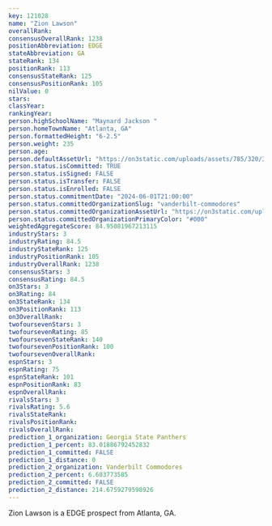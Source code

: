 ```yaml
---
key: 121028
name: "Zion Lawson"
overallRank: 
consensusOverallRank: 1238
positionAbbreviation: EDGE
stateAbbreviation: GA
stateRank: 134
positionRank: 113
consensusStateRank: 125
consensusPositionRank: 105
nilValue: 0
stars: 
classYear: 
rankingYear: 
person.highSchoolName: "Maynard Jackson "
person.homeTownName: "Atlanta, GA"
person.formattedHeight: "6-2.5"
person.weight: 235
person.age: 
person.defaultAssetUrl: "https://on3static.com/uploads/assets/785/320/320785.png"
person.status.isCommitted: TRUE
person.status.isSigned: FALSE
person.status.isTransfer: FALSE
person.status.isEnrolled: FALSE
person.status.commitmentDate: "2024-06-01T21:00:00"
person.status.committedOrganizationSlug: "vanderbilt-commodores"
person.status.committedOrganizationAssetUrl: "https://on3static.com/uploads/assets/755/214/214755.svg"
person.status.committedOrganizationPrimaryColor: "#000"
weightedAggregateScore: 84.95081967213115
industryStars: 3
industryRating: 84.5
industryStateRank: 125
industryPositionRank: 105
industryOverallRank: 1238
consensusStars: 3
consensusRating: 84.5
on3Stars: 3
on3Rating: 84
on3StateRank: 134
on3PositionRank: 113
on3OverallRank: 
twofoursevenStars: 3
twofoursevenRating: 85
twofoursevenStateRank: 140
twofoursevenPositionRank: 100
twofoursevenOverallRank: 
espnStars: 3
espnRating: 75
espnStateRank: 101
espnPositionRank: 83
espnOverallRank: 
rivalsStars: 3
rivalsRating: 5.6
rivalsStateRank: 
rivalsPositionRank: 
rivalsOverallRank: 
prediction_1_organization: Georgia State Panthers
prediction_1_percent: 83.01886792452832
prediction_1_committed: FALSE
prediction_1_distance: 0
prediction_2_organization: Vanderbilt Commodores
prediction_2_percent: 6.603773585
prediction_2_committed: FALSE
prediction_2_distance: 214.6759279598926
---
```

Zion Lawson is a EDGE prospect from Atlanta, GA.